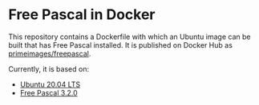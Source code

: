 # Free Pascal in Docker

This repository contains a Dockerfile with which an Ubuntu image can be built that has Free Pascal installed. 
It is published on Docker Hub as [primeimages/freepascal](https://hub.docker.com/r/primeimages/freepascal).

Currently, it is based on:
* [Ubuntu 20.04 LTS](https://releases.ubuntu.com/20.04/)
* [Free Pascal 3.2.0](https://www.freepascal.org/)
